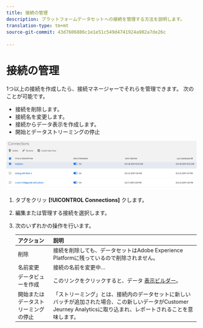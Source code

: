 ```yaml
---
title: 接続の管理
description: プラットフォームデータセットへの接続を管理する方法を説明します。
translation-type: tm+mt
source-git-commit: 43d7606886c1e1e51c549d4741924a902a7de26c

---
```



# 接続の管理

1つ以上の接続を作成したら、接続マネージャーでそれらを管理できます。 次のことが可能です。

* 接続を削除します。
* 接続名を変更します。
* 接続からデータ表示を作成します。
* 開始とデータストリーミングの停止

![接続マネージャ](assets/connections-manager.png)

1. タブをクリッ **[!UICONTROL Connections]** クします。

2. 編集または管理する接続を選択します。

3. 次のいずれかの操作を行います。

   | アクション | 説明 |
   |---|---|
   | 削除 | 接続を削除しても、データセットはAdobe Experience Platformに残っているので削除されません。 |
   | 名前変更 | 接続の名前を変更中… |
   | データビューを作成 | このリンクをクリックすると、データ [表示ビルダー](/help/data-views/create-dataview.md)。 |
   | 開始またはデータストリーミングの停止 | 「ストリーミング」とは、接続内のデータセットに新しいバッチが追加された場合、この新しいデータがCustomer Jeurney Analyticsに取り込まれ、レポートされることを意味します。 |


